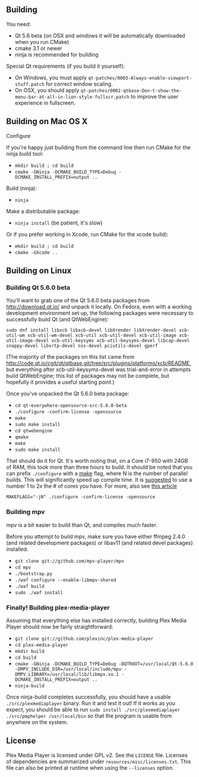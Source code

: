 ## Building

You need:

* Qt 5.6 beta (on OSX and windows it will be automatically downloaded when you run CMake)
* cmake 3.1 or newer
* ninja is recommended for building

Special Qt requirements (if you build it yourself):

* On Windows, you must apply ``qt-patches/0003-Always-enable-viewport-stuff.patch``
  for correct window scaling.
* On OSX, you should apply ``qt-patches/0002-qtbase-Don-t-show-the-menu-bar-at-all-in-lion-style-fullscr.patch``
  to improve the user experience in fullscreen.

## Building on Mac OS X

Configure

If you're happy just building from the command line then run CMake for the ninja build tool:

* ``mkdir build ; cd build``
* ``cmake -GNinja -DCMAKE_BUILD_TYPE=Debug -DCMAKE_INSTALL_PREFIX=output ..``

Build (ninja):

* ``ninja``

Make a distributable package:

* ``ninja install`` (be patient, it's slow)

Or if you prefer working in Xcode, run CMake for the xcode build):

* ``mkdir build ; cd build``
* ``cmake -GXcode ..``

## Building on Linux

### Building Qt 5.6.0 beta

You'll want to grab one of the Qt 5.6.0 beta packages from http://download.qt.io/ and unpack it locally. On Fedora, even with a working development environment set up, the following packages were necessary to successfully build Qt (and QtWebEngine):

``sudo dnf install libxcb libxcb-devel libXrender libXrender-devel xcb-util-wm xcb-util-wm-devel xcb-util xcb-util-devel xcb-util-image xcb-util-image-devel xcb-util-keysyms xcb-util-keysyms-devel libcap-devel snappy-devel libsrtp-devel nss-devel pciutils-devel gperf``

(The majority of the packages on this list came from http://code.qt.io/cgit/qt/qtbase.git/tree/src/plugins/platforms/xcb/README, but everything after xcb-util-keysyms-devel was trial-and-error in attempts build QtWebEngine; this list of packages may not be complete, but hopefully it provides a useful starting point.)

Once you've unpacked the Qt 5.6.0 beta package:

* ``cd qt-everywhere-opensource-src-5.6.0-beta``
* ``./configure -confirm-license -opensource``
* ``make``
* ``sudo make install``
* ``cd qtwebengine``
* ``qmake``
* ``make``
* ``sudo make install``

That should do it for Qt. It's worth noting that, on a Core i7-950 with 24GB of RAM, this took more than three hours to build. It should be noted that you can prefix `./configure` with a [make](http://linux.die.net/man/1/make) flag, where N is the number of parallel builds. This will significantly speed up compile time. It is [suggested](http://www.makelinux.net/books/lkd2/ch02lev1sec3) to use a number 1 to 2x the # of cores you have. For more, also see [this article](http://www.math-linux.com/linux/tip-of-the-day/article/speedup-gnu-make-build-and-compilation-process)

```
MAKEFLAGS="-jN" ./configure -confirm-license -opensource
```

### Building mpv

mpv is a bit easier to build than Qt, and compiles much faster.

Before you attempt to build mpv, make sure you have either ffmpeg 2.4.0 (and related development packages) or libav11 (and related devel packages) installed.

* ``git clone git://github.com/mpv-player/mpv``
* ``cd mpv``
* ``./bootstrap.py``
* ``./waf configure --enable-libmpv-shared``
* ``./waf build``
* ``sudo ./waf install``

### Finally! Building plex-media-player

Assuming that everything else has installed correctly, building Plex Media Player should now be fairly straightforward:

* ``git clone git://github.com/plexinc/plex-media-player``
* ``cd plex-media-player``
* ``mkdir build``
* ``cd build``
* ``cmake -GNinja -DCMAKE_BUILD_TYPE=Debug -DQTROOT=/usr/local/Qt-5.6.0 -DMPV_INCLUDE_DIR=/usr/local/include/mpv -DMPV_LIBRARY=/usr/local/lib/libmpv.so.1 -DCMAKE_INSTALL_PREFIX=output ..``
* ``ninja-build``

Once ninja-build completes successfully, you should have a usable ``./src/plexmediaplayer`` binary. Run it and test it out! If it works as you expect, you should be able to run ``sudo install ./src/plexmediaplayer ./src/pmphelper /usr/local/bin`` so that the program is usable from anywhere on the system.

## License

Plex Media Player is licensed under GPL v2. See the ``LICENSE`` file.
Licenses of dependencies are summarized under ``resources/misc/licenses.txt``.
This file can also be printed at runtime when using the ``--licenses`` option.

